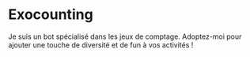 # Exocounting
Je suis un bot spécialisé dans les jeux de comptage. Adoptez-moi pour ajouter une touche de diversité et de fun à vos activités !
